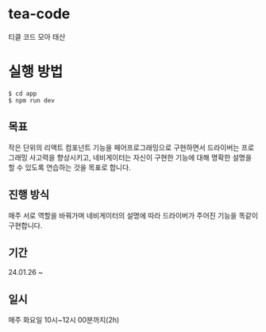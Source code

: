 # tea-code

티클 코드 모아 태산

# 실행 방법

```
$ cd app
$ npm run dev
```

## 목표

작은 단위의 리액트 컴포넌트 기능을 페어프로그래밍으로 구현하면서 드라이버는 프로그래밍 사고력을 향상시키고, 네비게이터는 자신이 구현한 기능에 대해 명확한 설명을 할 수 있도록 연습하는 것을 목표로 합니다.

## 진행 방식

매주 서로 역할을 바꿔가며 네비게이터의 설명에 따라 드라이버가 주어진 기능을 똑같이 구현합니다.

## 기간

24.01.26 ~

## 일시

매주 화요일 10시~12시 00분까지(2h)
